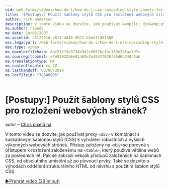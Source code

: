 ```yaml
---
uid: web-forms/videos/how-do-i/how-do-i-use-cascading-style-sheets-for-web-page-layout
title: '[Postupy:] Použít šablony stylů CSS pro rozložení webových stránek? | Dokumenty Microsoft'
author: rick-anderson
description: V tomto videu se dozvíte, jak používat &amp;lt; div&amp;gt; prvky v kombinaci s kaskádovým šablonou stylů (CSS) k vytvoření robustního a vyššího výkonu Web p...
ms.author: riande
ms.date: 10/05/2007
ms.assetid: c812231d-e811-4048-9922-b34df1d0f300
msc.legacyurl: /web-forms/videos/how-do-i/how-do-i-use-cascading-style-sheets-for-web-page-layout
msc.type: video
ms.openlocfilehash: 8ac51219a3734d3d2c8657bcfac159e28faa7d7c
ms.sourcegitcommit: e7e91932a6e91a63e2e46417626f39d6b244a3ab
ms.translationtype: MT
ms.contentlocale: cs-CZ
ms.lasthandoff: 03/06/2020
ms.locfileid: "78640985"
---
```

# <a name="how-do-i-use-cascading-style-sheets-for-web-page-layout"></a>[Postupy:] Použít šablony stylů CSS pro rozložení webových stránek?

autor – [Chris pixelů na](https://twitter.com/chrispels)

V tomto videu se dozvíte, jak používat prvky `<div>` v kombinaci s kaskádovým šablonou stylů (CSS) k vytváření robustních a vyšších výkonných webových stránek. Přístup založený na `<div>`se porovná s přístupem k rozložení založenému na `<table>`, který používá většina webů za posledních let. Pak se zobrazí několik přístupů založených na šablonách CSS, od absolutního umístění až po plovoucí prvky. Také se dozvíte o výhodách oddělení strukturálního HTML od návrhu s použitím šablon stylů CSS.

[&#9654;Přehrát video (29 minut)](https://channel9.msdn.com/Blogs/ASP-NET-Site-Videos/how-do-i-use-cascading-style-sheets-for-web-page-layout)
